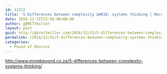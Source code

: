 ```yaml
---
id: 12222
title: '5 Differences between complexity &#038; systems thinking | More Beyond'
date: 2016-12-31T13:56:06+00:00
author: gBRETTmiller
layout: post
guid: http://gbrettmiller.com/2016/12/31/5-differences-between-complexity-systems-thinking-more-beyond/
permalink: /2016/12/31/5-differences-between-complexity-systems-thinking-more-beyond/
categories:
  - Pound of Obscure
---
```

<http://www.morebeyond.co.za/5-differences-between-complexity-systems-thinking/>